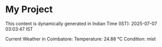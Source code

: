 # My Project

This content is dynamically generated in Indian Time (IST): 2025-07-07 03:03:47 IST


Current Weather in Coimbatore:
Temperature: 24.88 °C
Condition: mist
